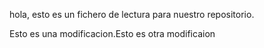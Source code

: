 
hola, esto es un fichero de lectura para nuestro repositorio.



Esto es una modificacion.Esto es otra modificaion
